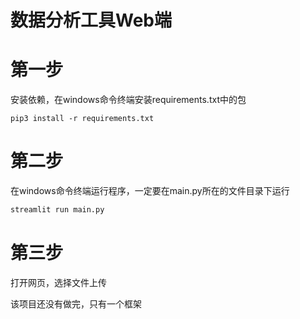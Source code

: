 # 数据分析工具Web端

# 第一步

安装依赖，在windows命令终端安装requirements.txt中的包

```
pip3 install -r requirements.txt
```

# 第二步

在windows命令终端运行程序，一定要在main.py所在的文件目录下运行

```python
streamlit run main.py
```

# 第三步

打开网页，选择文件上传

该项目还没有做完，只有一个框架